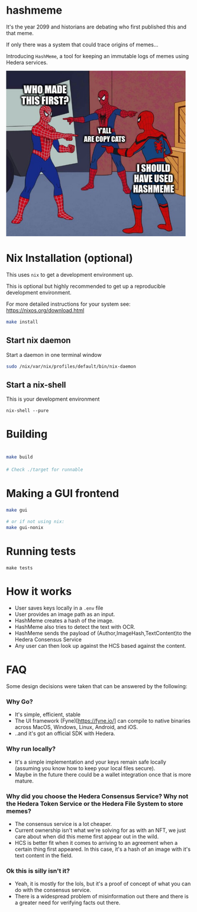 # hashmeme

It's the year 2099 and historians are debating who first published this and that meme.

If only there was a system that could trace origins of memes...

Introducing `HashMeme`, a tool for keeping an immutable logs of memes using Hedera services.

![](./image_processor/resources/hashmeme.png)

# Nix Installation (optional)

This uses `nix` to get a development environment up.

This is optional but highly recommended to get up a reproducible development environment.

For more detailed instructions for your system see: https://nixos.org/download.html

```sh
make install
```

## Start nix daemon

Start a daemon in one terminal window
```sh
sudo /nix/var/nix/profiles/default/bin/nix-daemon
```

## Start a nix-shell

This is your development environment
```
nix-shell --pure
```

# Building

```sh

make build

# Check ./target for runnable
```

# Making a GUI frontend

```sh
make gui

```

```sh
# or if not using nix:
make gui-nonix
```

# Running tests

```
make tests
```

# How it works

* User saves keys locally in a `.env` file
* User provides an image path as an input.
* HashMeme creates a hash of the image.
* HashMeme also tries to detect the text with OCR.
* HashMeme sends the payload of (Author,ImageHash,TextContent)to the Hedera Consensus Service
* Any user can then look up against the HCS based against the content.

# FAQ

Some design decisions were taken that can be answered by the following:

### Why Go?
* It's simple, efficient, stable
* The UI framework (Fyne)[https://fyne.io/] can compile to native binaries across MacOS, Windows, Linux, Android, and iOS.
* ..and it's got an official SDK with Hedera.

### Why run locally?
* It's a simple implementation and your keys remain safe locally (assuming you know how to keep your local files secure).
* Maybe in the future there could be a wallet integration once that is more mature.

### Why did you choose the Hedera Consensus Service? Why not the Hedera Token Service or the Hedera File System to store memes?
* The consensus service is a lot cheaper.
* Current ownership isn't what we're solving for as with an NFT, we just care about when did this meme first appear out in the wild.
* HCS is better fit when it comes to arriving to an agreement when a certain thing first appeared. In this case, it's a hash of an image with it's text content in the field.

### Ok this is silly isn't it?
* Yeah, it is mostly for the lols, but it's a proof of concept of what you can do with the consensus service.
* There is a widespread problem of misinformation out there and there is a greater need for verifying facts out there.
